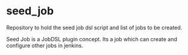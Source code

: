 # seed_job
Repository to hold the seed job dsl script and list of jobs to be created. 

Seed Job is a JobDSL plugin concept. Its a job which can create and configure other jobs in jenkins. 
